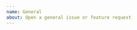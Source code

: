```yaml
---
name: General
about: Open a general issue or feature request
--- 
```


<!-- This issue tracker is for technical matters only. If you have generic questions about Realichain, contact the community: https://realichain.org/community/social/ -->